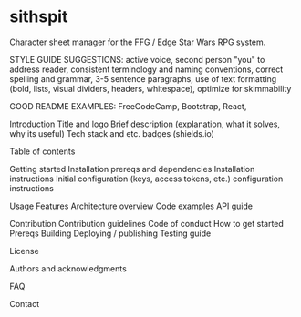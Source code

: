 # sithspit
Character sheet manager for the FFG / Edge Star Wars RPG system.



STYLE GUIDE SUGGESTIONS: active voice, second person "you" to address reader, consistent terminology and naming conventions, correct spelling and grammar, 3-5 sentence paragraphs, use of text formatting (bold, lists, visual dividers, headers, whitespace), optimize for skimmability

GOOD README EXAMPLES: FreeCodeCamp, Bootstrap, React, 


Introduction
	Title and logo
	Brief description (explanation, what it solves, why its useful)
	Tech stack and etc. badges (shields.io)

Table of contents

Getting started
	Installation prereqs and dependencies
	Installation instructions
	Initial configuration (keys, access tokens, etc.)
	configuration instructions

Usage
	Features
	Architecture overview
	Code examples
	API guide

Contribution
	Contribution guidelines
	Code of conduct
	How to get started
	Prereqs
	Building
	Deploying / publishing
	Testing guide

License

Authors and acknowledgments

FAQ

Contact
